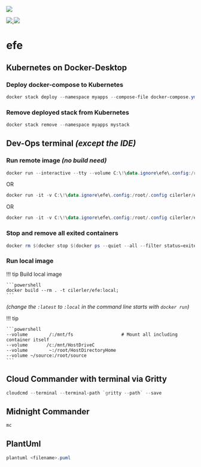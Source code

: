 [![](http://dockeri.co/image/cilerler/efe)](https://hub.docker.com/r/cilerler/efe)

<!-- ![shields.io](https://img.shields.io/badge/docker-cilerler%2Fefe-blue.svg?logo=docker) -->

[![](https://images.microbadger.com/badges/version/cilerler/efe:latest.svg) ![](https://images.microbadger.com/badges/image/cilerler/efe.svg)](https://microbadger.com/images/cilerler/efe "inspect on microbadger.com")

# efe

## Kubernetes on Docker-Desktop

### Deploy docker-compose to Kubernetes

```powershell
docker stack deploy --namespace myapps --compose-file docker-compose.yml mystack
```

### Remove deployed stack from Kubernetes

```powershell
docker stack remove --namespace myapps mystack
```

## Dev-Ops terminal *(except the IDE)*

### Run remote image *(no build need)*

```powershell
docker run --interactive --tty --volume C:\!\data.ignore\efe\.config:/root/.config cilerler/efe:latest pwsh
```

OR

```powershell
docker run -it -v C:\!\data.ignore\efe\.config:/root/.config cilerler/efe:latest bash
```

OR

```powershell
docker run -it -v C:\!\data.ignore\efe\.config:/root/.config cilerler/efe:latest zsh
```

### Stop and remove all exited containers

```powershell
docker rm $(docker stop $(docker ps --quiet --all --filter status=exited --filter ancestor=cilerler/efe --filter ancestor=cilerler/efe:local))
```

### Run local image

!!! tip Build local image

    ```powershell
    docker build --rm . -t cilerler/efe:local;
    ```

*(change the `:latest` to `:local` in the command line starts with `docker run`)*


!!! tip

    ```powershell
    --volume        /:/mnt/fs                  # Mount all including container itself
    --volume       /c:/mnt/HostDriveC
    --volume        ~:/root/HostDirectoryHome
    --volume ~/source:/root/source
    ```


## Cloud Commander with terminal via Gritty

```powershell
cloudcmd --terminal --terminal-path `gritty --path` --save
```

## Midnight Commander

```powershell
mc
```

## PlantUml

```powershell
plantuml <filename>.puml
```
